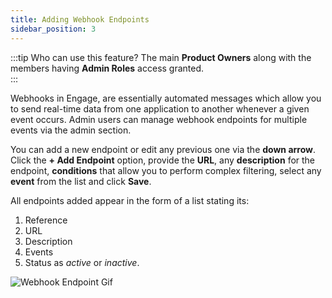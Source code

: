 ```yaml
---
title: Adding Webhook Endpoints
sidebar_position: 3
---
```


:::tip Who can use this feature?
The main **Product Owners** along with the members having **Admin Roles** access granted.  
:::

Webhooks in Engage, are essentially automated messages which allow you to send real-time data from one application to another whenever a given event occurs. Admin users can manage webhook endpoints for multiple events via the admin section.

You can add a new endpoint or edit any previous one via the **down arrow**. Click the **+ Add Endpoint** option, provide the **URL**, any **description** for the endpoint, **conditions** that allow you to perform complex filtering, select any **event** from the list and click **Save**.

All endpoints added appear in the form of a list stating its:

1. Reference
2. URL
3. Description 
4. Events
5. Status as *active* or *inactive*.

![Webhook Endpoint Gif](./webhook-endpoint.gif)

